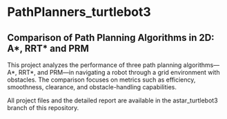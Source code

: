 # PathPlanners_turtlebot3
## Comparison of Path Planning Algorithms in 2D: A*, RRT* and PRM
This project analyzes the performance of three path planning algorithms—A*, RRT*, and PRM—in navigating a robot through a grid environment with obstacles. The comparison focuses on metrics such as efficiency, smoothness, clearance, and obstacle-handling capabilities.

All project files and the detailed report are available in the astar_turtlebot3 branch of this repository.
